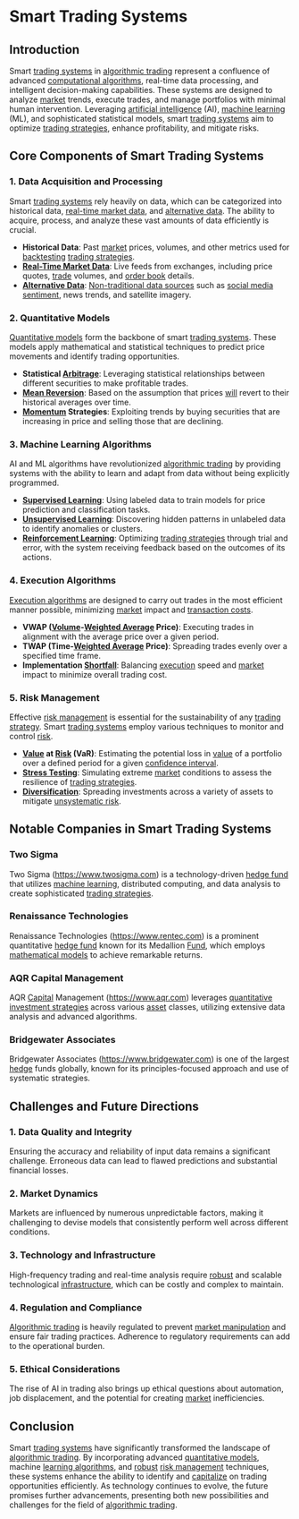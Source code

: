# Smart Trading Systems

## Introduction

Smart [trading systems](../t/trading_systems.md) in [algorithmic trading](../a/algorithmic_trading.md) represent a confluence of advanced [computational algorithms](../c/computational_algorithms.md), real-time data processing, and intelligent decision-making capabilities. These systems are designed to analyze [market](../m/market.md) trends, execute trades, and manage portfolios with minimal human intervention. Leveraging [artificial intelligence](../a/artificial_intelligence_in_trading.md) (AI), [machine learning](../m/machine_learning.md) (ML), and sophisticated statistical models, smart [trading systems](../t/trading_systems.md) aim to optimize [trading strategies](../t/trading_strategies.md), enhance profitability, and mitigate risks.

## Core Components of Smart Trading Systems

### 1. Data Acquisition and Processing

Smart [trading systems](../t/trading_systems.md) rely heavily on data, which can be categorized into historical data, [real-time market data](../r/real-time_market_data.md), and [alternative data](../a/alternative_data.md). The ability to acquire, process, and analyze these vast amounts of data efficiently is crucial.

- **Historical Data**: Past [market](../m/market.md) prices, volumes, and other metrics used for [backtesting](../b/backtesting.md) [trading strategies](../t/trading_strategies.md).
- **[Real-Time Market Data](../r/real-time_market_data.md)**: Live feeds from exchanges, including price quotes, [trade](../t/trade.md) volumes, and [order book](../o/order_book.md) details.
- **[Alternative Data](../a/alternative_data.md)**: [Non-traditional data sources](../n/non-traditional_data_sources.md) such as [social media sentiment](../s/social_media_sentiment.md), news trends, and satellite imagery.

### 2. Quantitative Models

[Quantitative models](../q/quantitative_models.md) form the backbone of smart [trading systems](../t/trading_systems.md). These models apply mathematical and statistical techniques to predict price movements and identify trading opportunities.

- **Statistical [Arbitrage](../a/arbitrage.md)**: Leveraging statistical relationships between different securities to make profitable trades.
- **[Mean Reversion](../m/mean_reversion.md)**: Based on the assumption that prices [will](../w/will.md) revert to their historical averages over time.
- **[Momentum](../m/momentum.md) Strategies**: Exploiting trends by buying securities that are increasing in price and selling those that are declining.

### 3. Machine Learning Algorithms

AI and ML algorithms have revolutionized [algorithmic trading](../a/algorithmic_trading.md) by providing systems with the ability to learn and adapt from data without being explicitly programmed.

- **[Supervised Learning](../s/supervised_learning.md)**: Using labeled data to train models for price prediction and classification tasks.
- **[Unsupervised Learning](../u/unsupervised_learning.md)**: Discovering hidden patterns in unlabeled data to identify anomalies or clusters.
- **[Reinforcement Learning](../r/reinforcement_learning.md)**: Optimizing [trading strategies](../t/trading_strategies.md) through trial and error, with the system receiving feedback based on the outcomes of its actions.

### 4. Execution Algorithms

[Execution algorithms](../e/execution_algorithms.md) are designed to carry out trades in the most efficient manner possible, minimizing [market](../m/market.md) impact and [transaction costs](../t/transaction_costs.md).

- **VWAP ([Volume](../v/volume.md)-[Weighted Average](../w/weighted_average.md) Price)**: Executing trades in alignment with the average price over a given period.
- **TWAP (Time-[Weighted Average](../w/weighted_average.md) Price)**: Spreading trades evenly over a specified time frame.
- **Implementation [Shortfall](../s/shortfall.md)**: Balancing [execution](../e/execution.md) speed and [market](../m/market.md) impact to minimize overall trading cost.

### 5. Risk Management

Effective [risk management](../r/risk_management.md) is essential for the sustainability of any [trading strategy](../t/trading_strategy.md). Smart [trading systems](../t/trading_systems.md) employ various techniques to monitor and control [risk](../r/risk.md).

- **[Value](../v/value.md) at [Risk](../r/risk.md) (VaR)**: Estimating the potential loss in [value](../v/value.md) of a portfolio over a defined period for a given [confidence interval](../c/confidence_interval.md).
- **[Stress Testing](../s/stress_testing_in_trading.md)**: Simulating extreme [market](../m/market.md) conditions to assess the resilience of [trading strategies](../t/trading_strategies.md).
- **[Diversification](../d/diversification.md)**: Spreading investments across a variety of assets to mitigate [unsystematic risk](../u/unsystematic_risk.md).

## Notable Companies in Smart Trading Systems

### Two Sigma
Two Sigma (https://www.twosigma.com) is a technology-driven [hedge fund](../h/hedge_fund.md) that utilizes [machine learning](../m/machine_learning.md), distributed computing, and data analysis to create sophisticated [trading strategies](../t/trading_strategies.md).

### Renaissance Technologies
Renaissance Technologies (https://www.rentec.com) is a prominent quantitative [hedge fund](../h/hedge_fund.md) known for its Medallion [Fund](../f/fund.md), which employs [mathematical models](../m/mathematical_models_in_trading.md) to achieve remarkable returns.

### AQR Capital Management
AQR [Capital](../c/capital.md) Management (https://www.aqr.com) leverages [quantitative investment strategies](../q/quantitative_investment_strategies.md) across various [asset](../a/asset.md) classes, utilizing extensive data analysis and advanced algorithms.

### Bridgewater Associates
Bridgewater Associates (https://www.bridgewater.com) is one of the largest [hedge](../h/hedge.md) funds globally, known for its principles-focused approach and use of systematic strategies.

## Challenges and Future Directions

### 1. Data Quality and Integrity
Ensuring the accuracy and reliability of input data remains a significant challenge. Erroneous data can lead to flawed predictions and substantial financial losses.

### 2. Market Dynamics
Markets are influenced by numerous unpredictable factors, making it challenging to devise models that consistently perform well across different conditions.

### 3. Technology and Infrastructure
High-frequency trading and real-time analysis require [robust](../r/robust.md) and scalable technological [infrastructure](../i/infrastructure.md), which can be costly and complex to maintain.

### 4. Regulation and Compliance
[Algorithmic trading](../a/algorithmic_trading.md) is heavily regulated to prevent [market manipulation](../m/market_manipulation.md) and ensure fair trading practices. Adherence to regulatory requirements can add to the operational burden.

### 5. Ethical Considerations
The rise of AI in trading also brings up ethical questions about automation, job displacement, and the potential for creating [market](../m/market.md) inefficiencies.

## Conclusion

Smart [trading systems](../t/trading_systems.md) have significantly transformed the landscape of [algorithmic trading](../a/algorithmic_trading.md). By incorporating advanced [quantitative models](../q/quantitative_models.md), machine [learning algorithms](../l/learning_algorithms_in_trading.md), and [robust](../r/robust.md) [risk management](../r/risk_management.md) techniques, these systems enhance the ability to identify and [capitalize](../c/capitalize.md) on trading opportunities efficiently. As technology continues to evolve, the future promises further advancements, presenting both new possibilities and challenges for the field of [algorithmic trading](../a/algorithmic_trading.md).
